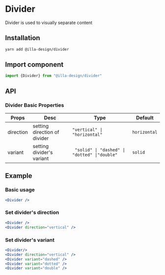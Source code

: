 # Divider

Divider is used to visually separate content

## Installation

```bash
yarn add @illa-design/divider
```

## Import component

```jsx
import {Divider} from "@illa-design/divider"
```

## API

### Divider Basic Properties

| Props     | Desc                         | Type                                        | Default      |
| --------- | ---------------------------- | ------------------------------------------- | ------------ |
| direction | setting direction of divider |  `"vertical" \| "horizontal"`                 | `horizontal` |
| variant   | setting divider's variant    | ` "solid" \| "dashed" \| "dotted" \|"double"` |` solid `     |

## Example

### Basic usage

```jsx
<Divider />
```

### Set divider's direction

```jsx
<Divider />
<Divider direction="vertical" />
```

### Set divider's variant

```jsx
<Divider/>
<Divider direction="vertical" />
<Divider variant="dashed" />
<Divider variant="dotted" />
<Divider variant="double" />
```

